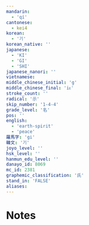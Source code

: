 ```yaml
---
mandarin:
  - 'qí'
cantonese:
  - kei4
korean:
  - '기'
korean_native: ''
japanese:
  - 'KI'
  - 'GI'
  - 'SHI'
japanese_nanori: ''
vietnamese:
middle_chinese_initial: 'g'
middle_chinese_final: 'iᴇ'
stroke_count: ''
radical: '示'
skip_number: '1-4-4'
grade_level: '名'
pos: ''
english:
  - 'earth-spirit'
  - 'peace'
羅馬字: 'gi'
韓文: '기'
joyo_level: ''
hsk_level: ''
hanmun_edu_level: ''
danayo_id: 8069
mc_id: 2381
graphemic_classification: '氏'
stand_in: 'FALSE'
aliases:
---
```


# Notes
